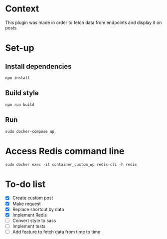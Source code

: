 # Context
This plugin was made in order to fetch data from endpoints and display it on posts

# Set-up
## Install dependencies
`npm install`

## Build style
`npm run build`

## Run
`sudo docker-compose up`

# Access Redis command line
`sudo docker exec -it container_custom_wp redis-cli -h redis`

# To-do list
- [x] Create custom post
- [x] Make request
- [x] Replace shortcut by data
- [x] Implement Redis
- [ ] Convert style to sass
- [ ] Implement tests
- [ ] Add feature to fetch data from time to time